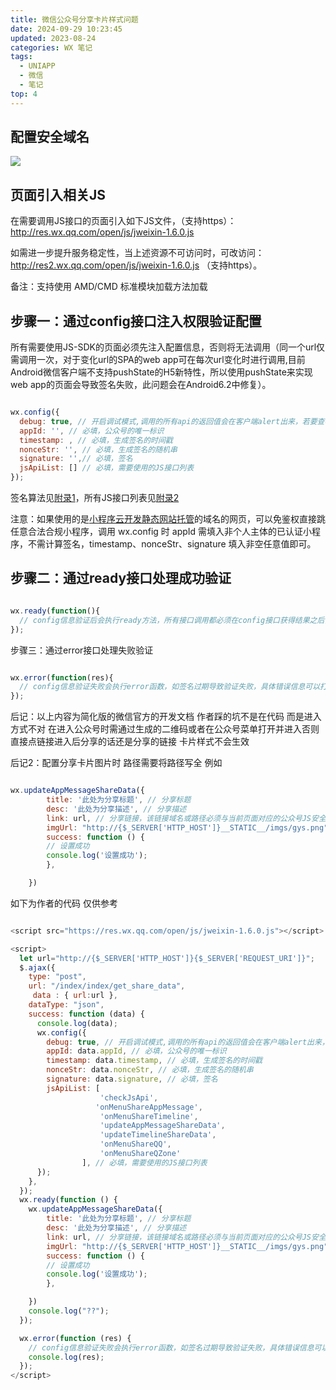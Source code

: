 ```yaml
---
title: 微信公众号分享卡片样式问题
date: 2024-09-29 10:23:45
updated: 2023-08-24
categories: WX 笔记
tags:
  - UNIAPP
  - 微信
  - 笔记
top: 4
---
```


## 配置安全域名

<!-- ![image.jpg](https://img2023.cnblogs.com/blog/3137473/202305/3137473-20230516101736027-1494685.jpg) -->
![](https://img.mnorg.com/imgs/2025/06/16/684f77ec9bdfb.png)

## 页面引入相关JS

在需要调用JS接口的页面引入如下JS文件，（支持https）：http://res.wx.qq.com/open/js/jweixin-1.6.0.js

如需进一步提升服务稳定性，当上述资源不可访问时，可改访问：http://res2.wx.qq.com/open/js/jweixin-1.6.0.js （支持https）。

备注：支持使用 AMD/CMD 标准模块加载方法加载

## 步骤一：通过config接口注入权限验证配置
所有需要使用JS-SDK的页面必须先注入配置信息，否则将无法调用（同一个url仅需调用一次，对于变化url的SPA的web app可在每次url变化时进行调用,目前Android微信客户端不支持pushState的H5新特性，所以使用pushState来实现web app的页面会导致签名失败，此问题会在Android6.2中修复）。
```js

wx.config({
  debug: true, // 开启调试模式,调用的所有api的返回值会在客户端alert出来，若要查看传入的参数，可以在pc端打开，参数信息会通过log打出，仅在pc端时才会打印。
  appId: '', // 必填，公众号的唯一标识
  timestamp: , // 必填，生成签名的时间戳
  nonceStr: '', // 必填，生成签名的随机串
  signature: '',// 必填，签名
  jsApiList: [] // 必填，需要使用的JS接口列表
});
```
签名算法见[附录1](https://developers.weixin.qq.com/doc/offiaccount/OA_Web_Apps/JS-SDK.html#62)，所有JS接口列表见[附录2](https://developers.weixin.qq.com/doc/offiaccount/OA_Web_Apps/JS-SDK.html#63)

注意：如果使用的是[小程序云开发静态网站托管](https://developers.weixin.qq.com/miniprogram/dev/wxcloud/guide/staticstorage/introduction.html)的域名的网页，可以免鉴权直接跳任意合法合规小程序，调用 wx.config 时 appId 需填入非个人主体的已认证小程序，不需计算签名，timestamp、nonceStr、signature 填入非空任意值即可。

## 步骤二：通过ready接口处理成功验证
```js

wx.ready(function(){
  // config信息验证后会执行ready方法，所有接口调用都必须在config接口获得结果之后，config是一个客户端的异步操作，所以如果需要在页面加载时就调用相关接口，则须把相关接口放在ready函数中调用来确保正确执行。对于用户触发时才调用的接口，则可以直接调用，不需要放在ready函数中。
});
```
步骤三：通过error接口处理失败验证
```js

wx.error(function(res){
  // config信息验证失败会执行error函数，如签名过期导致验证失败，具体错误信息可以打开config的debug模式查看，也可以在返回的res参数中查看，对于SPA可以在这里更新签名。
});
```

后记：以上内容为简化版的微信官方的开发文档  作者踩的坑不是在代码 而是进入方式不对 在进入公众号时需通过生成的二维码或者在公众号菜单打开并进入否则直接点链接进入后分享的话还是分享的链接 卡片样式不会生效

后记2：配置分享卡片图片时 路径需要将路径写全 例如

```js

wx.updateAppMessageShareData({
        title: '此处为分享标题', // 分享标题
        desc: '此处为分享描述', // 分享描述
        link: url, // 分享链接，该链接域名或路径必须与当前页面对应的公众号JS安全域名一致
        imgUrl: "http://{$_SERVER['HTTP_HOST']}__STATIC__/imgs/gys.png", // 分享图标 加上http
        success: function () {
        // 设置成功
        console.log('设置成功');
        },

    })
```


如下为作者的代码 仅供参考
```js

<script src="https://res.wx.qq.com/open/js/jweixin-1.6.0.js"></script>

<script>
  let url="http://{$_SERVER['HTTP_HOST']}{$_SERVER['REQUEST_URI']}";
  $.ajax({
    type: "post",
    url: "/index/index/get_share_data",
     data : { url:url },
    dataType: "json",
    success: function (data) {
      console.log(data);
      wx.config({
        debug: true, // 开启调试模式,调用的所有api的返回值会在客户端alert出来，若要查看传入的参数，可以在pc端打开，参数信息会通过log打出，仅在pc端时才会打印。
        appId: data.appId, // 必填，公众号的唯一标识
        timestamp: data.timestamp, // 必填，生成签名的时间戳
        nonceStr: data.nonceStr, // 必填，生成签名的随机串
        signature: data.signature, // 必填，签名
        jsApiList: [
                    'checkJsApi',
                   'onMenuShareAppMessage',
                    'onMenuShareTimeline',
                    'updateAppMessageShareData',
                    'updateTimelineShareData',
                    'onMenuShareQQ',
                    'onMenuShareQZone'
                ], // 必填，需要使用的JS接口列表
      });
    },
  });
  wx.ready(function () {
    wx.updateAppMessageShareData({
        title: '此处为分享标题', // 分享标题
        desc: '此处为分享描述', // 分享描述
        link: url, // 分享链接，该链接域名或路径必须与当前页面对应的公众号JS安全域名一致
        imgUrl: "http://{$_SERVER['HTTP_HOST']}__STATIC__/imgs/gys.png", // 分享图标
        success: function () {
        // 设置成功
        console.log('设置成功');
        },

    })
    console.log("??");
  });

  wx.error(function (res) {
    // config信息验证失败会执行error函数，如签名过期导致验证失败，具体错误信息可以打开config的debug模式查看，也可以在返回的res参数中查看，对于SPA可以在这里更新签名。
    console.log(res);
  });
</script>
```
